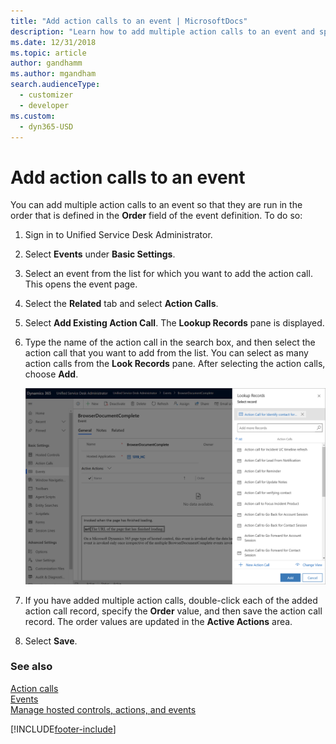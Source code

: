 ```yaml
---
title: "Add action calls to an event | MicrosoftDocs"
description: "Learn how to add multiple action calls to an event and specify the order in which they must be run."
ms.date: 12/31/2018
ms.topic: article
author: gandhamm
ms.author: mgandham
search.audienceType: 
  - customizer
  - developer
ms.custom: 
  - dyn365-USD
---
```

# Add action calls to an event
You can add multiple action calls to an event so that they are run in the order that is defined in the **Order** field of the event definition. To do so:  
  
1. Sign in to Unified Service Desk Administrator.  
  
2. Select **Events** under **Basic Settings**.  
  
3. Select an event from the list for which you want to add the action call. This opens the event page.

4. Select the **Related** tab and select **Action Calls**.

5. Select **Add Existing Action Call**. The **Lookup Records** pane is displayed.

6. Type the name of the action call in the search box, and then select the action call that you want to add from the list. You can select as many action calls from the **Look Records** pane. After selecting the action calls, choose **Add**. 
  
   ![Add action call to an event.](../unified-service-desk/media/usd-add-action-call-event.png "Add action call to an event") 
  
7. If you have added multiple action calls, double-click each of the added action call record, specify the **Order** value, and then save the action call record. The order values are updated in the **Active Actions** area.
  
8. Select **Save**.  
  
### See also  
 [Action calls](../unified-service-desk/action-calls.md)   
 [Events](../unified-service-desk/events.md)   
 [Manage hosted controls, actions, and events](../unified-service-desk/manage-hosted-controls-actions-events.md)


[!INCLUDE[footer-include](../includes/footer-banner.md)]
